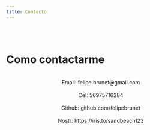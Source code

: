 ```yaml
---
title: Contacto
---
```


<br><br>

# Como contactarme
<br>
<div style="display: flex; justify-content: center;">
Email: felipe.brunet@gmail.com
</div><br>
<div style="display: flex; justify-content: center;">
Cel:           56975716284
</div><br>
<div style="display: flex; justify-content: center;">
Github:      github.com/felipebrunet
</div><br>
<div style="display: flex; justify-content: center;">
Nostr:       https://iris.to/sandbeach123
</div>